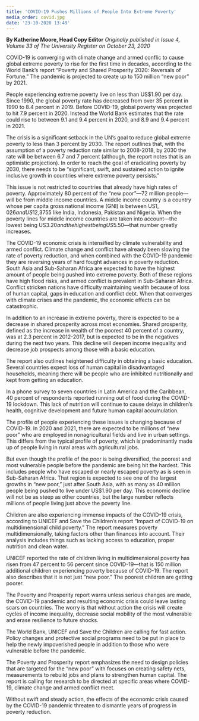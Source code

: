```yaml
---
title: 'COVID-19 Pushes Millions of People Into Extreme Poverty'
media_order: covid.jpg
date: '23-10-2020 13:49'
---
```


**By Katherine Moore, Head Copy Editor** _Originally published in Issue 4, Volume 33 of The University Register on October 23, 2020_

COVID-19 is converging with climate change and armed conflic to cause global extreme poverty to rise for the first time in decades, according to the World Bank’s report “Poverty and Shared Prosperity 2020: Reversals of Fortune.” The pandemic is projected to create up to 150 million “new poor” by 2021. 

People experiencing extreme poverty live on less than US$1.90 per day. Since 1990, the global poverty rate has decreased from over 35 percent in 1990 to 8.4 percent in 2019. Before COVID-19, global poverty was projected to hit 7.9 percent in 2020. Instead the World Bank estimates that the rate could rise to between 9.1 and 9.4 percent in 2020, and 8.9 and 9.4 percent in 2021.

The crisis is a significant setback in the UN’s goal to reduce global extreme poverty to less than 3 percent by 2030. The report outlines that, with the assumption of a poverty reduction rate similar to 2008-2018, by 2030 the rate will be between 6.7 and 7 percent (although, the report notes that is an optimistic projection). In order to reach the goal of eradicating poverty by 2030, there needs to be “significant, swift, and sustained action to ignite inclusive growth in countries where extreme poverty persists.”

This issue is not restricted to countries that already have high rates of poverty. Approximately 80 percent of the “new poor”—72 million people—will be from middle income countries. A middle income country is a country whose per capita gross national income (GNI) is between US$1,026 and US$12,3755 like India, Indonesia, Pakistan and Nigeria. When the poverty lines for middle income countries are taken into account—the lowest being US$3.20 and the highest being US$5.50—that number greatly increases.

The COVID-19 economic crisis is intensified by climate vulnerability and armed conflict. Climate change and conflict have already been slowing the rate of poverty reduction, and when combined with the COVID-19 pandemic they are reversing years of hard fought advances in poverty reduction. South Asia and Sub-Saharan Africa are expected to have the highest amount of people being pushed into extreme poverty. Both of these regions have high flood risks, and armed conflict is prevalent in Sub-Saharan Africa. Conflict stricken nations have difficulty maintaining wealth because of loss of human capital, gaps in education and conflict debt. When that converges with climate crises and the pandemic, the economic effects can be catastrophic.

In addition to an increase in extreme poverty, there is expected to be a decrease in shared prosperity across most economies. Shared prosperity, defined as the increase in wealth of the poorest 40 percent of a country, was at 2.3 percent in 2012-2017, but is expected to be in the negatives during the next two years. This decline will deepen income inequality and decrease job prospects among those with a basic education.

The report also outlines heightened difficulty in obtaining a basic education. Several countries expect loss of human capital in disadvantaged households, meaning there will be people who are inhibited nutritionally and kept from getting an education.

In a phone survey to seven countries in Latin America and the Caribbean, 40 percent of respondents reported running out of food during the COVID-19 lockdown. This lack of nutrition will continue to cause delays in children’s health, cognitive development and future human capital accumulation.

The profile of people experiencing these issues is changing because of COVID-19. In 2020 and 2021, there are expected to be millions of “new poor” who are employed in nonagricultural fields and live in urban settings. This differs from the typical profile of poverty, which is predominantly made up of people living in rural areas with agricultural jobs.

But even though the profile of the poor is being diversified, the poorest and most vulnerable people before the pandemic are being hit the hardest. This includes people who have escaped or nearly escaped poverty as is seen in Sub-Saharan Africa. That region is expected to see one of the largest growths in “new poor,” just after South Asia, with as many as 40 million people being pushed to live under US$1.90 per day. This economic decline will not be as steep as other countries, but the large number reflects millions of people living just above the poverty line.

Children are also experiencing immense impacts of the COVID-19 crisis, according to UNICEF and Save the Children’s report “Impact of COVID-19 on multidimensional child poverty.” The report measures poverty multidimensionally, taking factors other than finances into account. Their analysis includes things such as lacking access to education, proper nutrition and clean water.

UNICEF reported the rate of children living in multidimensional poverty has risen from 47 percent to 56 percent since COVID-19—that is 150 million additional children experiencing poverty because of COVID-19. The report also describes that it is not just “new poor.” The poorest children are getting poorer.

The Poverty and Prosperity report warns unless serious changes are made, the COVID-19 pandemic and resulting economic crisis could leave lasting scars on countries. The worry is that without action the crisis will create cycles of income inequality, decrease social mobility of the most vulnerable and erase resilience to future shocks.

The World Bank, UNICEF and Save the Children are calling for fast action. Policy changes and protective social programs need to be put in place to help the newly impoverished people in addition to those who were vulnerable before the pandemic.

The Poverty and Prosperity report emphasizes the need to design policies that are targeted for the “new poor” with focuses on creating safety nets, measurements to rebuild jobs and plans to strengthen human capital. The report is calling for research to be directed at specific areas where COVID-19, climate change and armed conflict meet.

Without swift and steady action, the effects of the economic crisis caused by the COVID-19 pandemic threaten to dismantle years of progress in poverty reduction.